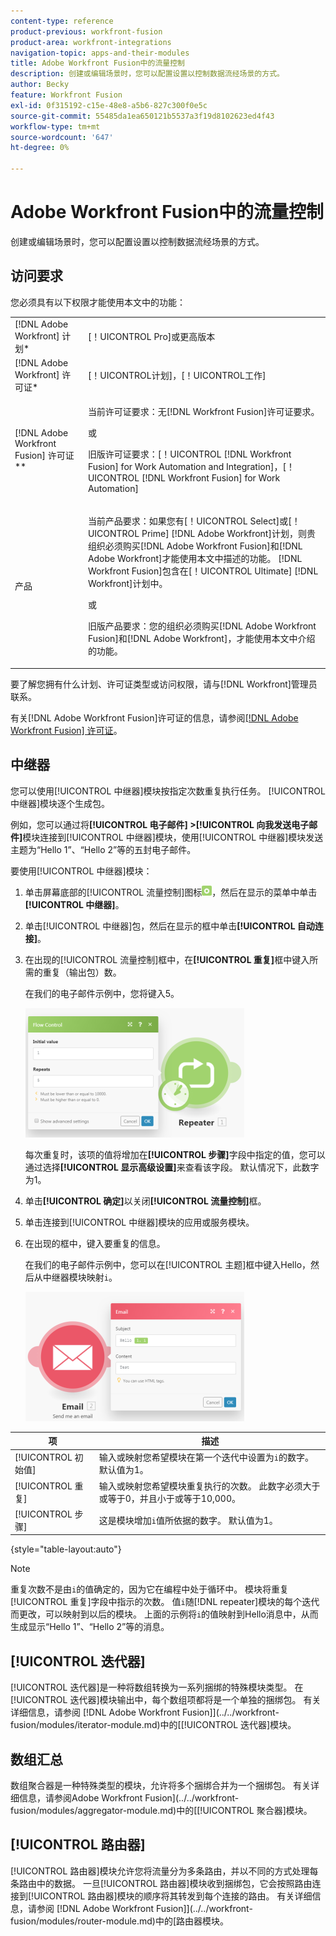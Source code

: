 ```yaml
---
content-type: reference
product-previous: workfront-fusion
product-area: workfront-integrations
navigation-topic: apps-and-their-modules
title: Adobe Workfront Fusion中的流量控制
description: 创建或编辑场景时，您可以配置设置以控制数据流经场景的方式。
author: Becky
feature: Workfront Fusion
exl-id: 0f315192-c15e-48e8-a5b6-827c300f0e5c
source-git-commit: 55485da1ea650121b5537a3f19d8102623ed4f43
workflow-type: tm+mt
source-wordcount: '647'
ht-degree: 0%

---
```


# Adobe Workfront Fusion中的流量控制

创建或编辑场景时，您可以配置设置以控制数据流经场景的方式。

## 访问要求

您必须具有以下权限才能使用本文中的功能：

<table style="table-layout:auto"> 
 <col> 
 <col> 
 <tbody> 
  <tr> 
   <td role="rowheader">[!DNL Adobe Workfront] 计划*</td>
  <td> <p>[！UICONTROL Pro]或更高版本</p> </td>
  </tr> 
  <tr data-mc-conditions=""> 
   <td role="rowheader">[!DNL Adobe Workfront] 许可证*</td>
   <td> <p>[！UICONTROL计划]，[！UICONTROL工作]</p> </td> 
  </tr> 
  <tr> 
   <td role="rowheader">[!DNL Adobe Workfront Fusion] 许可证**</td> 
   <td>
   <p>当前许可证要求：无[!DNL Workfront Fusion]许可证要求。</p>
   <p>或</p>
   <p>旧版许可证要求：[！UICONTROL [!DNL Workfront Fusion] for Work Automation and Integration]，[！UICONTROL [!DNL Workfront Fusion] for Work Automation]</p>
   </td> 
  </tr> 
  <tr> 
   <td role="rowheader">产品</td> 
   <td>
   <p>当前产品要求：如果您有[！UICONTROL Select]或[！UICONTROL Prime] [!DNL Adobe Workfront]计划，则贵组织必须购买[!DNL Adobe Workfront Fusion]和[!DNL Adobe Workfront]才能使用本文中描述的功能。 [!DNL Workfront Fusion]包含在[！UICONTROL Ultimate] [!DNL Workfront]计划中。</p>
   <p>或</p>
   <p>旧版产品要求：您的组织必须购买[!DNL Adobe Workfront Fusion]和[!DNL Adobe Workfront]，才能使用本文中介绍的功能。</p>
   </td> 
  </tr> 
 </tbody> 
</table>

要了解您拥有什么计划、许可证类型或访问权限，请与[!DNL Workfront]管理员联系。

有关[!DNL Adobe Workfront Fusion]许可证的信息，请参阅[[!DNL Adobe Workfront Fusion] 许可证](../../workfront-fusion/get-started/license-automation-vs-integration.md)。

## 中继器

您可以使用[!UICONTROL 中继器]模块按指定次数重复执行任务。 [!UICONTROL 中继器]模块逐个生成包。

例如，您可以通过将&#x200B;**[!UICONTROL 电子邮件] >[!UICONTROL 向我发送电子邮件]**&#x200B;模块连接到[!UICONTROL 中继器]模块，使用[!UICONTROL 中继器]模块发送主题为“Hello 1”、“Hello 2”等的五封电子邮件。

要使用[!UICONTROL 中继器]模块：

1. 单击屏幕底部的[!UICONTROL 流量控制]图标![](assets/flow-control-icon.gif)，然后在显示的菜单中单击&#x200B;**[!UICONTROL 中继器]**。
1. 单击[!UICONTROL 中继器]包，然后在显示的框中单击&#x200B;**[!UICONTROL 自动连接]**。
1. 在出现的[!UICONTROL 流量控制]框中，在&#x200B;**[!UICONTROL 重复]**&#x200B;框中键入所需的重复（输出包）数。

   在我们的电子邮件示例中，您将键入5。

   ![](assets/repeater-2-350x207.png)

   每次重复时，该项的值将增加在&#x200B;**[!UICONTROL 步骤]**&#x200B;字段中指定的值，您可以通过选择&#x200B;**[!UICONTROL 显示高级设置]**&#x200B;来查看该字段。 默认情况下，此数字为1。

1. 单击&#x200B;**[!UICONTROL 确定]**&#x200B;以关闭&#x200B;**[!UICONTROL 流量控制]**&#x200B;框。

1. 单击连接到[!UICONTROL 中继器]模块的应用或服务模块。
1. 在出现的框中，键入要重复的信息。

   在我们的电子邮件示例中，您可以在[!UICONTROL 主题]框中键入Hello，然后从中继器模块映射`i`。

   ![](assets/repeater-3-350x207.png)

| 项 | 描述 |
|---|---|
| [!UICONTROL 初始值] | 输入或映射您希望模块在第一个迭代中设置为`i`的数字。 默认值为1。 |
| [!UICONTROL 重复] | 输入或映射您希望模块重复执行的次数。 此数字必须大于或等于0，并且小于或等于10,000。 |
| [!UICONTROL 步骤] | 这是模块增加`i`值所依据的数字。 默认值为1。 |

{style="table-layout:auto"}

>[!NOTE]
>
>重复次数不是由`i`的值确定的，因为它在编程中处于循环中。 模块将重复[!UICONTROL 重复]字段中指示的次数。 值`i`随[!DNL repeater]模块的每个迭代而更改，可以映射到以后的模块。 上面的示例将`i`的值映射到Hello消息中，从而生成显示“Hello 1”、“Hello 2”等的消息。

## [!UICONTROL 迭代器]

[!UICONTROL 迭代器]是一种将数组转换为一系列捆绑的特殊模块类型。 在[!UICONTROL 迭代器]模块输出中，每个数组项都将是一个单独的捆绑包。 有关详细信息，请参阅 [!DNL Adobe Workfront Fusion]](../../workfront-fusion/modules/iterator-module.md)中的[[!UICONTROL 迭代器]模块。

## 数组汇总

数组聚合器是一种特殊类型的模块，允许将多个捆绑合并为一个捆绑包。 有关详细信息，请参阅Adobe Workfront Fusion](../../workfront-fusion/modules/aggregator-module.md)中的[[!UICONTROL 聚合器]模块。

## [!UICONTROL 路由器]

[!UICONTROL 路由器]模块允许您将流量分为多条路由，并以不同的方式处理每条路由中的数据。 一旦[!UICONTROL 路由器]模块收到捆绑包，它会按照路由连接到[!UICONTROL 路由器]模块的顺序将其转发到每个连接的路由。 有关详细信息，请参阅 [!DNL Adobe Workfront Fusion]](../../workfront-fusion/modules/router-module.md)中的[路由器模块。

<!--
<div data-mc-conditions="QuicksilverOrClassic.Draft mode">
<h2>Directives</h2>
<p>The error handling directives allow you to control how your scenario reacts to errors. For more information, see <a href="../../workfront-fusion/errors/advanced-error-handling.md" class="MCXref xref">Advanced error handling in Adobe Workfront Fusion</a> and <a href="../../workfront-fusion/errors/directives-for-error-handling.md" class="MCXref xref">Directives for error handling in Adobe Workfront Fusion</a>.</p>
</div>
-->
